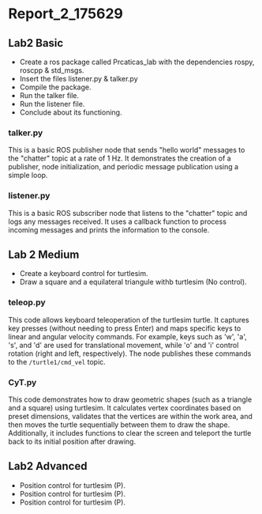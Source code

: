 # Report_2_175629

## Lab2 Basic
- Create a ros package called Prcaticas_lab with the dependencies rospy, roscpp & std_msgs. 
- Insert the files listener.py & talker.py
- Compile the package.
- Run the talker file.
- Run the listener file.
- Conclude about its functioning.

### talker.py
This is a basic ROS publisher node that sends "hello world" messages to the "chatter" topic at a rate of 1 Hz. It demonstrates the creation of a publisher, node initialization, and periodic message publication using a simple loop.

### listener.py
This is a basic ROS subscriber node that listens to the "chatter" topic and logs any messages received. It uses a callback function to process incoming messages and prints the information to the console.

## Lab 2 Medium
- Create a keyboard control for turtlesim.
- Draw a square and a equilateral triangule withb turtlesim (No control).

### teleop.py
This code allows keyboard teleoperation of the turtlesim turtle. It captures key presses (without needing to press Enter) and maps specific keys to linear and angular velocity commands. For example, keys such as 'w', 'a', 's', and 'd' are used for translational movement, while 'o' and 'i' control rotation (right and left, respectively). The node publishes these commands to the `/turtle1/cmd_vel` topic.

### CyT.py
This code demonstrates how to draw geometric shapes (such as a triangle and a square) using turtlesim. It calculates vertex coordinates based on preset dimensions, validates that the vertices are within the work area, and then moves the turtle sequentially between them to draw the shape. Additionally, it includes functions to clear the screen and teleport the turtle back to its initial position after drawing.

## Lab2 Advanced
- Position control for turtlesim (P).
- Position control for turtlesim (P).
- Position control for turtlesim (P).